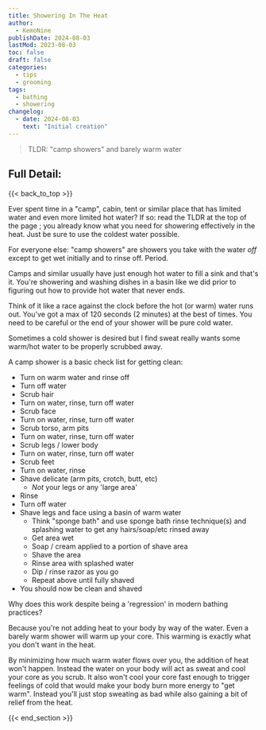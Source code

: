 ```yaml
---
title: Showering In The Heat
author: 
  - KemoNine
publishDate: 2024-08-03
lastMod: 2023-08-03
toc: false
draft: false
categories:
  - tips
  - grooming
tags:
  - bathing
  - showering
changelog:
  - date: 2024-08-03
    text: "Initial creation"
---
```


> TLDR: "camp showers" and barely warm water

 ## Full Detail:
 
 {{< back_to_top >}}

Ever spent time in a "camp", cabin, tent or similar place that has limited water and even more limited hot water? If so: read the TLDR at the top of the page ; you already know what you need for showering effectively in the heat. Just be sure to use the coldest water possible.

For everyone else: "camp showers" are showers you take with the water *off* except to get wet initially and to rinse off. Period.

Camps and similar usually have just enough hot water to fill a sink and that's it. You're showering and washing dishes in a basin like we did prior to figuring out how to provide hot water that never ends.

Think of it like a race against the clock before the hot (or warm) water runs out. You've got a max of 120 seconds (2 minutes) at the best of times. You need to be careful or the end of your shower will be pure cold water.

Sometimes a cold shower is desired but I find sweat really wants some warm/hot water to be properly scrubbed away.

A camp shower is a basic check list for getting clean:
- Turn on warm water and rinse off
- Turn off water
- Scrub hair
- Turn on water, rinse, turn off water
- Scrub face
- Turn on water, rinse, turn off water
- Scrub torso, arm pits
- Turn on water, rinse, turn off water
- Scrub legs / lower body
- Turn on water, rinse, turn off water
- Scrub feet
- Turn on water, rinse
- Shave delicate (arm pits, crotch, butt, etc)
   - *Not* your legs or any 'large area'
- Rinse
- Turn off water
- Shave legs and face using a basin of warm water
   - Think "sponge bath" and use sponge bath rinse technique(s) and splashing water to get any hairs/soap/etc rinsed away
   - Get area wet
   - Soap / cream applied to a portion of shave area
   - Shave the area
   - Rinse area with splashed water
   - Dip / rinse razor as you go
   - Repeat above until fully shaved
- You should now be clean and shaved

Why does this work despite being a 'regression' in modern bathing practices?

Because you're not adding heat to your body by way of the water. Even a barely warm shower will warm up your core. This warming is exactly what you don't want in the heat.

By minimizing how much warm water flows over you, the addition of heat won't happen. Instead the water on your body will act as sweat and cool your core as you scrub. It also won't cool your core fast enough to trigger feelings of cold that would make your body burn more energy to "get warm". Instead you'll just stop sweating as bad while also gaining a bit of relief from the heat.

{{< end_section >}}
